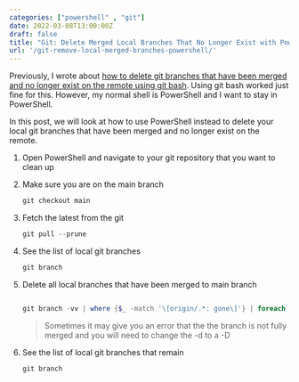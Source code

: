 ```yaml
---
categories: ["powershell" , "git"]
date: 2022-03-08T13:00:00Z
draft: false
title: "Git: Delete Merged Local Branches That No Longer Exist with Powershell"
url: '/git-remove-local-merged-branches-powershell/'
---
```


Previously, I wrote about [how to delete git branches that have been merged and no longer exist on the remote using git bash](/git-remove-local-merged-branches/).  Using git bash worked just fine for this.  However, my normal shell is PowerShell and I want to stay in PowerShell.

In this post, we will look at how to use PowerShell instead to delete your local git branches that have been merged and no longer exist on the remote.

<!--more-->

1. Open PowerShell and navigate to your git repository that you want to clean up
1. Make sure you are on the main branch

    ```PowerShell
    git checkout main
    ```

1. Fetch the latest from the git

    ```PowerShell
    git pull --prune
    ```

1. See the list of local git branches

    ```PowerShell
    git branch
    ```

1. Delete all local branches that have been merged to main branch

    ```PowerShell

    git branch -vv | where {$_ -match '\[origin/.*: gone\]'} | foreach { git branch -d $_.split(" ", [StringSplitOptions]'RemoveEmptyEntries')[0]}

    ```

    > Sometimes it may give you an error that the the branch is not fully merged and you will need to change the -d to a -D

1. See the list of local git branches that remain

    ```PowerShell
    git branch
    ```
